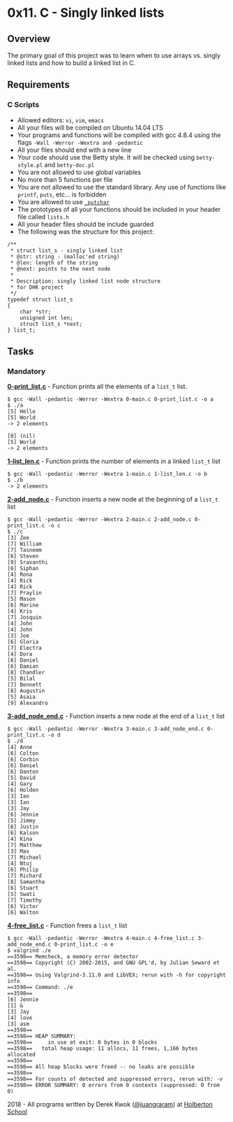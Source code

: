 # 0x11. C - Singly linked lists

## Overview
The primary goal of this project was to learn when to use arrays vs. singly linked lists and how to build a linked list in C.

## Requirements
### C Scripts
* Allowed editors: `vi`, `vim`, `emacs`
* All your files will be compiled on Ubuntu 14.04 LTS
* Your programs and functions will be compiled with gcc 4.8.4 using the flags `-Wall -Werror -Wextra and -pedantic`
* All your files should end with a new line
* Your code should use the Betty style. It will be checked using `betty-style.pl` and `betty-doc.pl`
* You are not allowed to use global variables
* No more than 5 functions per file
* You are not allowed to use the standard library. Any use of functions like `printf`, `puts`, etc… is forbidden
* You are allowed to use [`_putchar`](https://github.com/dhkschool/_putchar.c/blob/master/_putchar.c)
* The prototypes of all your functions should be included in your header file called `lists.h`
* All your header files should be include guarded
* The following was the structure for this project:
```
/**
 * struct list_s - singly linked list
 * @str: string - (malloc'ed string)
 * @len: length of the string
 * @next: points to the next node
 *
 * Description: singly linked list node structure
 * for DHK project
 */
typedef struct list_s
{
    char *str;
    unsigned int len;
    struct list_s *next;
} list_t;
```

## Tasks
### Mandatory
**[0-print_list.c](0-print_list.c)** - Function prints all the elements of a `list_t` list.
```
$ gcc -Wall -pedantic -Werror -Wextra 0-main.c 0-print_list.c -o a
$ ./a 
[5] Hello
[5] World
-> 2 elements

[0] (nil)
[5] World
-> 2 elements
```

**[1-list_len.c](1-list_len.c)** - Function prints the number of elements in a linked `list_t` list
```
$ gcc -Wall -pedantic -Werror -Wextra 1-main.c 1-list_len.c -o b
$ ./b 
-> 2 elements
```

**[2-add_node.c](2-add_node.c)** - Function inserts a new node at the beginning of a `list_t` list
```
$ gcc -Wall -pedantic -Werror -Wextra 2-main.c 2-add_node.c 0-print_list.c -o c
$ ./c 
[3] Zee
[7] William
[7] Tasneem
[6] Steven
[9] Sravanthi
[6] Siphan
[4] Rona
[4] Rick
[4] Rick
[7] Praylin
[5] Mason
[6] Marine
[4] Kris
[7] Josquin
[4] John
[4] John
[3] Joe
[6] Gloria
[7] Electra
[4] Dora
[6] Daniel
[6] Damian
[8] Chandler
[5] Bilal
[7] Bennett
[8] Augustin
[5] Asaia
[9] Alexandro
```

**[3-add_node_end.c](3-add_node_end.c)** - Function inserts a new node at the end of a `list_t` list
```
$ gcc -Wall -pedantic -Werror -Wextra 3-main.c 3-add_node_end.c 0-print_list.c -o d
$ ./d 
[4] Anne
[6] Colton
[6] Corbin
[6] Daniel
[6] Danton
[5] David
[4] Gary
[6] Holden
[3] Ian
[3] Ian
[3] Jay
[6] Jennie
[5] Jimmy
[6] Justin
[6] Kalson
[4] Kina
[7] Matthew
[3] Max
[7] Michael
[4] Ntuj
[6] Philip
[7] Richard
[8] Samantha
[6] Stuart
[5] Swati
[7] Timothy
[6] Victor
[6] Walton
```

**[4-free_list.c](4-free_list.c)** - Function frees a `list_t` list
```
$ gcc -Wall -pedantic -Werror -Wextra 4-main.c 4-free_list.c 3-add_node_end.c 0-print_list.c -o e
$ valgrind ./e
==3598== Memcheck, a memory error detector
==3598== Copyright (C) 2002-2015, and GNU GPL'd, by Julian Seward et al.
==3598== Using Valgrind-3.11.0 and LibVEX; rerun with -h for copyright info
==3598== Command: ./e
==3598== 
[6] Jennie
[1] &
[3] Jay
[4] love
[3] asm
==3598== 
==3598== HEAP SUMMARY:
==3598==     in use at exit: 0 bytes in 0 blocks
==3598==   total heap usage: 11 allocs, 11 frees, 1,166 bytes allocated
==3598== 
==3598== All heap blocks were freed -- no leaks are possible
==3598== 
==3598== For counts of detected and suppressed errors, rerun with: -v
==3598== ERROR SUMMARY: 0 errors from 0 contexts (suppressed: 0 from 0)
```

2018 - All programs written by Derek Kwok ([@juangraram](https://twitter.com/JuanGraRam)) at [Holberton School](https://www.holbertonschool.com/)